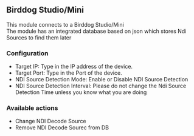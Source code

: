 ## Birddog Studio/Mini
This module connects to a Birddog Studio/Mini
<br/>
The module has an integrated database based on json which stores Ndi Sources to find them later

### Configuration
* Target IP: Type in the IP address of the device.
* Target Port: Type in the Port of the device.
* NDI Source Detection Mode: Enable or Disable NDI Source Detection
* NDI Source Detection Interval: Please do not change the Ndi Source Detection Time unless you know what you are doing

### Available actions
* Change NDI Decode Source
* Remove NDI Decode Sourec from DB
